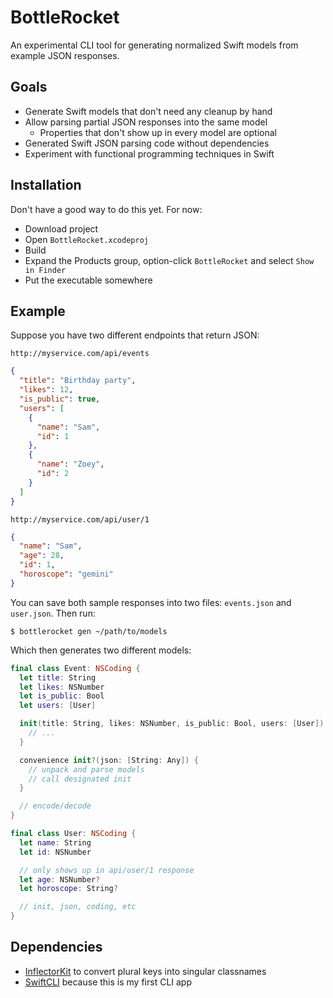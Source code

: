 # BottleRocket

An experimental CLI tool for generating normalized Swift models from example JSON responses.

## Goals

- Generate Swift models that don't need any cleanup by hand
- Allow parsing partial JSON responses into the same model
  - Properties that don't show up in every model are optional
- Generated Swift JSON parsing code without dependencies
- Experiment with functional programming techniques in Swift

## Installation

Don't have a good way to do this yet. For now:

- Download project
- Open `BottleRocket.xcodeproj`
- Build
- Expand the Products group, option-click `BottleRocket` and select `Show in Finder`
- Put the executable somewhere

## Example

Suppose you have two different endpoints that return JSON:

`http://myservice.com/api/events`

```json
{
  "title": "Birthday party",
  "likes": 12,
  "is_public": true,
  "users": [
    {
      "name": "Sam",
      "id": 1
    },
    {
      "name": "Zoey",
      "id": 2
    }
  ]
}
```

`http://myservice.com/api/user/1`

```json
{
  "name": "Sam",
  "age": 28,
  "id": 1,
  "horoscope": "gemini"
}
```

You can save both sample responses into two files: `events.json` and `user.json`. Then run:

```shell
$ bottlerocket gen ~/path/to/models
```

Which then generates two different models:

```swift
final class Event: NSCoding {
  let title: String
  let likes: NSNumber
  let is_public: Bool
  let users: [User]

  init(title: String, likes: NSNumber, is_public: Bool, users: [User]) {
    // ...
  }

  convenience init?(json: [String: Any]) {
    // unpack and parse models
    // call designated init
  }

  // encode/decode
}

final class User: NSCoding {
  let name: String
  let id: NSNumber

  // only shows up in api/user/1 response
  let age: NSNumber?
  let horoscope: String?

  // init, json, coding, etc
}
```

## Dependencies

- [InflectorKit](https://github.com/mattt/InflectorKit) to convert plural keys into singular classnames
- [SwiftCLI](https://github.com/jakeheis/SwiftCLI) because this is my first CLI app
